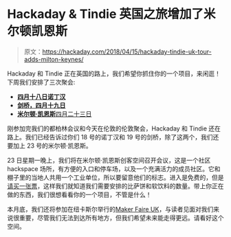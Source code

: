 # Hackaday & Tindie 英国之旅增加了米尔顿凯恩斯

> 原文：<https://hackaday.com/2018/04/15/hackaday-tindie-uk-tour-adds-milton-keynes/>

Hackaday 和 Tindie 正在英国的路上，我们希望你抓住你的一个项目，来闲逛！下周我们安排了三次聚会:

*   [**四月十八日诺丁汉**](https://www.eventbrite.com/e/tindie-hackaday-nottingham-beer-n-hacks-tickets-44917246694)
*   [**剑桥，四月十九日**](https://www.eventbrite.com/e/tindie-hackaday-cambridge-beer-n-hacks-tickets-45044906528)
*   [**米尔顿·凯恩斯**四月二十三日](https://www.eventbrite.com/e/tindie-hackaday-milton-keynes-bring-a-hack-at-milton-keynes-maker-space-tickets-45130154507)

刚参加完我们的都柏林会议和今天在伦敦的伦敦聚会，Hackaday 和 Tindie 还在路上。我们已经告诉过你们 18 号的诺丁汉和 19 号的剑桥，除了这两个，我们还要加上 23 号的米尔顿·凯恩斯。

23 日星期一晚上，我们将在米尔顿·凯恩斯创客空间召开会议，这是一个社区 hackspace 场所，有方便的入口和停车场，以及一个充满活力的成员社区。它和棚子里的当地人共用一个工业单位，所以要留意他们的标志。进入是免费的，但是[请买一张票](https://www.eventbrite.com/e/tindie-hackaday-milton-keynes-bring-a-hack-at-milton-keynes-maker-space-tickets-45130154507)，这样我们就知道我们需要安排的比萨饼和软饮料的数量。带上你正在做的东西，我们很想看看你的一个项目，不管是什么！

本月底，我们还将参加在纽卡斯尔举行的[Maker Faire UK](https://makerfaireuk.com/)，与读者见面对我们来说很重要，尽管我们无法到达所有地方，但我们希望未来能走得更远。请看好这个空间。